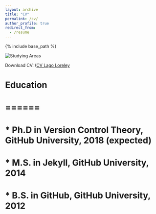 ```yaml
---
layout: archive
title: "CV"
permalink: /cv/
author_profile: true
redirect_from:
  - /resume
---
```


{% include base_path %}

![Studying Areas](https://loreleylago.github.io/files/CV?LAGO?Loreley?short.pdf)

Download CV:
([CV Lago Loreley](https://loreleylago.github.io/files/CV?LAGO?Loreley?short.pdf)

# Education
# ======
# * Ph.D in Version Control Theory, GitHub University, 2018 (expected)
# * M.S. in Jekyll, GitHub University, 2014
# * B.S. in GitHub, GitHub University, 2012


